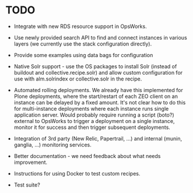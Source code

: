 TODO
====

* Integrate with new RDS resource support in OpsWorks.

* Use newly provided search API to find and connect instances in
  various layers (we currently use the stack configuration directly).

* Provide some examples using data bags for configuration

* Native Solr support - use the OS packages to install Solr (instead
  of buildout and collective.recipe.solr) and allow custom
  configuration for use with alm.solrindex or collective.solr in the
  recipe.

* Automated rolling deployments.  We already have this implemented for
  Plone deployments, where the start/restart of each ZEO client on an
  instance can be delayed by a fixed amount.  It's not clear how to do
  this for multi-instance deployments where each instance runs single
  application server.  Would probably require running a script (boto?)
  external to OpsWorks to trigger a deployment on a single instance,
  monitor it for success and then trigger subsequent deployments.

* Integration of 3rd party (New Relic, Papertrail, ...) and internal
  (munin, ganglia, ...) monitoring services.

* Better documentation - we need feedback about what needs
  improvement.

* Instructions for using Docker to test custom recipes.

* Test suite?
